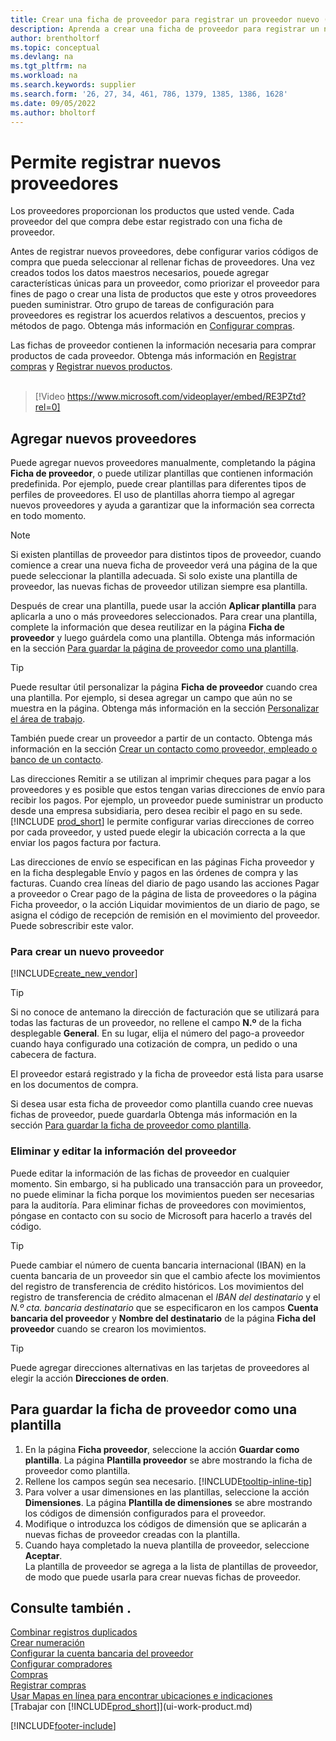 ```yaml
---
title: Crear una ficha de proveedor para registrar un proveedor nuevo (contiene vídeo)
description: Aprenda a crear una ficha de proveedor para registrar un nuevo proveedor y guardar fichas de proveedor como plantilla.
author: brentholtorf
ms.topic: conceptual
ms.devlang: na
ms.tgt_pltfrm: na
ms.workload: na
ms.search.keywords: supplier
ms.search.form: '26, 27, 34, 461, 786, 1379, 1385, 1386, 1628'
ms.date: 09/05/2022
ms.author: bholtorf
---
```

# Permite registrar nuevos proveedores

Los proveedores proporcionan los productos que usted vende. Cada proveedor del que compra debe estar registrado con una ficha de proveedor.

Antes de registrar nuevos proveedores, debe configurar varios códigos de compra que pueda seleccionar al rellenar fichas de proveedores. Una vez creados todos los datos maestros necesarios, pouede agregar características únicas para un proveedor, como priorizar el proveedor para fines de pago o crear una lista de productos que este y otros proveedores pueden suministrar. Otro grupo de tareas de configuración para proveedores es registrar los acuerdos relativos a descuentos, precios y métodos de pago. Obtenga más información en [Configurar compras](purchasing-setup-purchasing.md).

Las fichas de proveedor contienen la información necesaria para comprar productos de cada proveedor. Obtenga más información en [Registrar compras](purchasing-how-record-purchases.md) y [Registrar nuevos productos](inventory-how-register-new-items.md).
<br /><br />  

> [!Video https://www.microsoft.com/videoplayer/embed/RE3PZtd?rel=0]

## Agregar nuevos proveedores

Puede agregar nuevos proveedores manualmente, completando la página **Ficha de proveedor**, o puede utilizar plantillas que contienen información predefinida. Por ejemplo, puede crear plantillas para diferentes tipos de perfiles de proveedores. El uso de plantillas ahorra tiempo al agregar nuevos proveedores y ayuda a garantizar que la información sea correcta en todo momento.

> [!NOTE]  
> Si existen plantillas de proveedor para distintos tipos de proveedor, cuando comience a crear una nueva ficha de proveedor verá una página de la que puede seleccionar la plantilla adecuada. Si solo existe una plantilla de proveedor, las nuevas fichas de proveedor utilizan siempre esa plantilla.

Después de crear una plantilla, puede usar la acción **Aplicar plantilla** para aplicarla a uno o más proveedores seleccionados. Para crear una plantilla, complete la información que desea reutilizar en la página **Ficha de proveedor** y luego guárdela como una plantilla. Obtenga más información en la sección [Para guardar la página de proveedor como una plantilla](purchasing-how-register-new-vendors.md#to-save-the-vendor-card-as-a-template).

> [!TIP]
> Puede resultar útil personalizar la página **Ficha de proveedor** cuando crea una plantilla. Por ejemplo, si desea agregar un campo que aún no se muestra en la página. Obtenga más información en la sección [Personalizar el área de trabajo](/dynamics365/business-central/ui-personalization-user#to-start-personalizing-a-page-through-the-personalizing-banner).

También puede crear un proveedor a partir de un contacto. Obtenga más información en la sección [Crear un contacto como proveedor, empleado o banco de un contacto](marketing-create-contact-companies.md#to-create-a-customer-vendor-employee-or-bank-account-from-a-contact).

Las direcciones Remitir a se utilizan al imprimir cheques para pagar a los proveedores y es posible que estos tengan varias direcciones de envío para recibir los pagos. Por ejemplo, un proveedor puede suministrar un producto desde una empresa subsidiaria, pero desea recibir el pago en su sede. [!INCLUDE [prod_short](includes/prod_short.md)] le permite configurar varias direcciones de correo por cada proveedor, y usted puede elegir la ubicación correcta a la que enviar los pagos factura por factura.

Las direcciones de envío se especifican en las páginas Ficha proveedor y en la ficha desplegable Envío y pagos en las órdenes de compra y las facturas. Cuando crea líneas del diario de pago usando las acciones Pagar a proveedor o Crear pago de la página de lista de proveedores o la página Ficha proveedor, o la acción Liquidar movimientos de un diario de pago, se asigna el código de recepción de remisión en el movimiento del proveedor. Puede sobrescribir este valor.

### Para crear un nuevo proveedor

[!INCLUDE[create_new_vendor](includes/create_new_vendor.md)]

> [!TIP]  
> Si no conoce de antemano la dirección de facturación que se utilizará para todas las facturas de un proveedor, no rellene el campo **N.º** de la ficha desplegable **General**. En su lugar, elija el número del pago-a proveedor cuando haya configurado una cotización de compra, un pedido o una cabecera de factura.

El proveedor estará registrado y la ficha de proveedor está lista para usarse en los documentos de compra.

Si desea usar esta ficha de proveedor como plantilla cuando cree nuevas fichas de proveedor, puede guardarla Obtenga más información en la sección [Para guardar la ficha de proveedor como plantilla](#to-save-the-vendor-card-as-a-template).

### Eliminar y editar la información del proveedor

Puede editar la información de las fichas de proveedor en cualquier momento. Sin embargo, si ha publicado una transacción para un proveedor, no puede eliminar la ficha porque los movimientos pueden ser necesarias para la auditoría. Para eliminar fichas de proveedores con movimientos, póngase en contacto con su socio de Microsoft para hacerlo a través del código.

> [!TIP]
> Puede cambiar el número de cuenta bancaria internacional (IBAN) en la cuenta bancaria de un proveedor sin que el cambio afecte los movimientos del registro de transferencia de crédito históricos. Los movimientos del registro de transferencia de crédito almacenan el *IBAN del destinatario* y el *N.º cta. bancaria destinatario* que se especificaron en los campos **Cuenta bancaria del proveedor** y **Nombre del destinatario** de la página **Ficha del proveedor** cuando se crearon los movimientos.

> [!TIP]
> Puede agregar direcciones alternativas en las tarjetas de proveedores al elegir la acción **Direcciones de orden**.

## Para guardar la ficha de proveedor como una plantilla

1. En la página **Ficha proveedor**, seleccione la acción **Guardar como plantilla**. La página **Plantilla proveedor** se abre mostrando la ficha de proveedor como plantilla.
2. Rellene los campos según sea necesario. [!INCLUDE[tooltip-inline-tip](includes/tooltip-inline-tip_md.md)]
3. Para volver a usar dimensiones en las plantillas, seleccione la acción **Dimensiones**. La página **Plantilla de dimensiones** se abre mostrando los códigos de dimensión configurados para el proveedor.
4. Modifique o introduzca los códigos de dimensión que se aplicarán a nuevas fichas de proveedor creadas con la plantilla.
5. Cuando haya completado la nueva plantilla de proveedor, seleccione **Aceptar**.  
   La plantilla de proveedor se agrega a la lista de plantillas de proveedor, de modo que puede usarla para crear nuevas fichas de proveedor.

## Consulte también .

[Combinar registros duplicados](sales-how-merge-duplicate-records.md)  
[Crear numeración](ui-create-number-series.md)  
[Configurar la cuenta bancaria del proveedor](purchasing-how-set-up-vendors-bank-accounts.md)  
[Configurar compradores](purchasing-how-setup-purchasers.md)  
[Compras](purchasing-manage-purchasing.md)  
[Registrar compras](purchasing-how-record-purchases.md)  
[Usar Mapas en línea para encontrar ubicaciones e indicaciones](across-online-maps.md)  
[Trabajar con [!INCLUDE[prod_short](includes/prod_short.md)]](ui-work-product.md)  

[!INCLUDE[footer-include](includes/footer-banner.md)]
